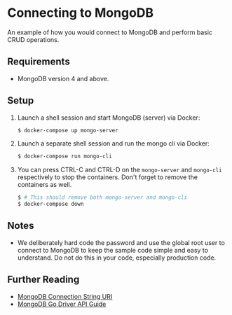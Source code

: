 # Connecting to MongoDB

An example of how you would connect to MongoDB and perform basic CRUD operations.

## Requirements 

* MongoDB version 4 and above.

## Setup

1. Launch a shell session and start MongoDB (server) via Docker:

   ```bash
   $ docker-compose up mongo-server
   ```
   
1. Launch a separate shell session and run the mongo cli via Docker:

   ```bash
   $ docker-compose run mongo-cli
   ```
   
1. You can press CTRL-C and CTRL-D on the `mongo-server` and `mongo-cli` respectively to stop the containers. Don't forget to remove the containers as well.

   ```bash
   $ # This should remove both mongo-server and mongo-cli
   $ docker-compose down
   ```

## Notes

* We deliberately hard code the password and use the global root user to connect to MongoDB to keep the sample code simple and easy to understand. Do not do this in your code, especially production code.

## Further Reading

* [MongoDB Connection String URI](https://docs.mongodb.com/manual/reference/connection-string/)
* [MongoDB Go Driver API Guide](https://godoc.org/go.mongodb.org/mongo-driver/mongo)
